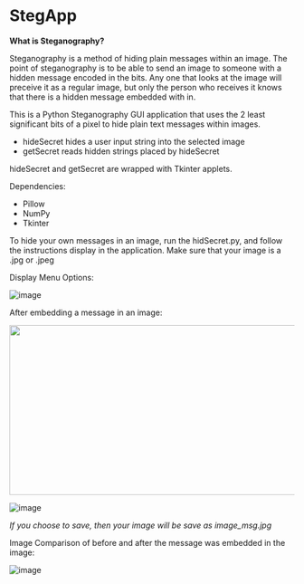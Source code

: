 # StegApp

**What is Steganography?**

Steganography is a method of hiding plain messages within an image. The point of steganography is to be able to send an image to someone with a hidden message encoded in the bits. Any one that looks at the image will preceive it as a regular image, but only the person who receives it knows that there is a hidden message embedded with in.

This is a Python Steganography GUI application that uses the 2 least significant bits of a pixel to hide plain text messages within images.

  - hideSecret hides a user input string into the selected image
  - getSecret reads hidden strings placed by hideSecret

hideSecret and getSecret are wrapped with Tkinter applets. 

Dependencies:

  - Pillow
  - NumPy
  - Tkinter

To hide your own messages in an image, run the hidSecret.py, and follow the instructions display in the application. Make sure that your image is a .jpg or .jpeg

Display Menu Options:

![image](https://user-images.githubusercontent.com/85080576/149425451-7f3585e7-ac75-40fe-a918-329524272d2c.png)

After embedding a message in an image:

<img src="https://user-images.githubusercontent.com/85080576/149426114-27921ff4-227a-4fe9-9ac2-ce07d78d1989.png" width="600" height="300" />


![image](https://user-images.githubusercontent.com/85080576/149426114-27921ff4-227a-4fe9-9ac2-ce07d78d1989.png)

_If you choose to save, then your image will be save as image_msg.jpg_

Image Comparison of before and after the message was embedded in the image:



![image](https://user-images.githubusercontent.com/85080576/149428273-d90cfbe7-e99b-4466-83af-d7792db3cf6e.png)
